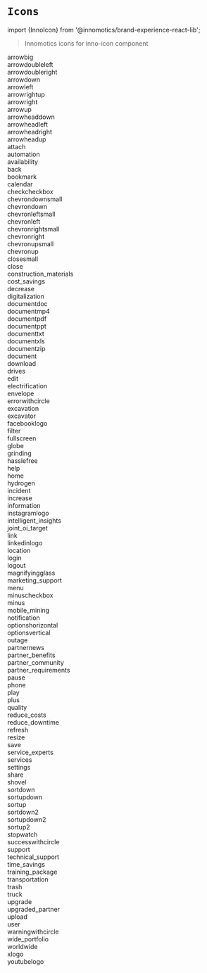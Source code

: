 # `Icons`
import {InnoIcon} from '@innomotics/brand-experience-react-lib';

> Innomotics icons for inno-icon component

<div className='icon-wrapper'><div className="icon-item"><InnoIcon icon="arrowbig" size="64"></InnoIcon><div>arrowbig</div></div><div className="icon-item"><InnoIcon icon="arrowdoubleleft" size="64"></InnoIcon><div>arrowdoubleleft</div></div><div className="icon-item"><InnoIcon icon="arrowdoubleright" size="64"></InnoIcon><div>arrowdoubleright</div></div><div className="icon-item"><InnoIcon icon="arrowdown" size="64"></InnoIcon><div>arrowdown</div></div><div className="icon-item"><InnoIcon icon="arrowleft" size="64"></InnoIcon><div>arrowleft</div></div><div className="icon-item"><InnoIcon icon="arrowrightup" size="64"></InnoIcon><div>arrowrightup</div></div><div className="icon-item"><InnoIcon icon="arrowright" size="64"></InnoIcon><div>arrowright</div></div><div className="icon-item"><InnoIcon icon="arrowup" size="64"></InnoIcon><div>arrowup</div></div><div className="icon-item"><InnoIcon icon="arrowheaddown" size="64"></InnoIcon><div>arrowheaddown</div></div><div className="icon-item"><InnoIcon icon="arrowheadleft" size="64"></InnoIcon><div>arrowheadleft</div></div><div className="icon-item"><InnoIcon icon="arrowheadright" size="64"></InnoIcon><div>arrowheadright</div></div><div className="icon-item"><InnoIcon icon="arrowheadup" size="64"></InnoIcon><div>arrowheadup</div></div><div className="icon-item"><InnoIcon icon="attach" size="64"></InnoIcon><div>attach</div></div><div className="icon-item"><InnoIcon icon="automation" size="64"></InnoIcon><div>automation</div></div><div className="icon-item"><InnoIcon icon="availability" size="64"></InnoIcon><div>availability</div></div><div className="icon-item"><InnoIcon icon="back" size="64"></InnoIcon><div>back</div></div><div className="icon-item"><InnoIcon icon="bookmark" size="64"></InnoIcon><div>bookmark</div></div><div className="icon-item"><InnoIcon icon="calendar" size="64"></InnoIcon><div>calendar</div></div><div className="icon-item"><InnoIcon icon="checkcheckbox" size="64"></InnoIcon><div>checkcheckbox</div></div><div className="icon-item"><InnoIcon icon="chevrondownsmall" size="64"></InnoIcon><div>chevrondownsmall</div></div><div className="icon-item"><InnoIcon icon="chevrondown" size="64"></InnoIcon><div>chevrondown</div></div><div className="icon-item"><InnoIcon icon="chevronleftsmall" size="64"></InnoIcon><div>chevronleftsmall</div></div><div className="icon-item"><InnoIcon icon="chevronleft" size="64"></InnoIcon><div>chevronleft</div></div><div className="icon-item"><InnoIcon icon="chevronrightsmall" size="64"></InnoIcon><div>chevronrightsmall</div></div><div className="icon-item"><InnoIcon icon="chevronright" size="64"></InnoIcon><div>chevronright</div></div><div className="icon-item"><InnoIcon icon="chevronupsmall" size="64"></InnoIcon><div>chevronupsmall</div></div><div className="icon-item"><InnoIcon icon="chevronup" size="64"></InnoIcon><div>chevronup</div></div><div className="icon-item"><InnoIcon icon="closesmall" size="64"></InnoIcon><div>closesmall</div></div><div className="icon-item"><InnoIcon icon="close" size="64"></InnoIcon><div>close</div></div><div className="icon-item"><InnoIcon icon="construction_materials" size="64"></InnoIcon><div>construction_materials</div></div><div className="icon-item"><InnoIcon icon="cost_savings" size="64"></InnoIcon><div>cost_savings</div></div><div className="icon-item"><InnoIcon icon="decrease" size="64"></InnoIcon><div>decrease</div></div><div className="icon-item"><InnoIcon icon="digitalization" size="64"></InnoIcon><div>digitalization</div></div><div className="icon-item"><InnoIcon icon="documentdoc" size="64"></InnoIcon><div>documentdoc</div></div><div className="icon-item"><InnoIcon icon="documentmp4" size="64"></InnoIcon><div>documentmp4</div></div><div className="icon-item"><InnoIcon icon="documentpdf" size="64"></InnoIcon><div>documentpdf</div></div><div className="icon-item"><InnoIcon icon="documentppt" size="64"></InnoIcon><div>documentppt</div></div><div className="icon-item"><InnoIcon icon="documenttxt" size="64"></InnoIcon><div>documenttxt</div></div><div className="icon-item"><InnoIcon icon="documentxls" size="64"></InnoIcon><div>documentxls</div></div><div className="icon-item"><InnoIcon icon="documentzip" size="64"></InnoIcon><div>documentzip</div></div><div className="icon-item"><InnoIcon icon="document" size="64"></InnoIcon><div>document</div></div><div className="icon-item"><InnoIcon icon="download" size="64"></InnoIcon><div>download</div></div><div className="icon-item"><InnoIcon icon="drives" size="64"></InnoIcon><div>drives</div></div><div className="icon-item"><InnoIcon icon="edit" size="64"></InnoIcon><div>edit</div></div><div className="icon-item"><InnoIcon icon="electrification" size="64"></InnoIcon><div>electrification</div></div><div className="icon-item"><InnoIcon icon="envelope" size="64"></InnoIcon><div>envelope</div></div><div className="icon-item"><InnoIcon icon="errorwithcircle" size="64"></InnoIcon><div>errorwithcircle</div></div><div className="icon-item"><InnoIcon icon="excavation" size="64"></InnoIcon><div>excavation</div></div><div className="icon-item"><InnoIcon icon="excavator" size="64"></InnoIcon><div>excavator</div></div><div className="icon-item"><InnoIcon icon="facebooklogo" size="64"></InnoIcon><div>facebooklogo</div></div><div className="icon-item"><InnoIcon icon="filter" size="64"></InnoIcon><div>filter</div></div><div className="icon-item"><InnoIcon icon="fullscreen" size="64"></InnoIcon><div>fullscreen</div></div><div className="icon-item"><InnoIcon icon="globe" size="64"></InnoIcon><div>globe</div></div><div className="icon-item"><InnoIcon icon="grinding" size="64"></InnoIcon><div>grinding</div></div><div className="icon-item"><InnoIcon icon="hasslefree" size="64"></InnoIcon><div>hasslefree</div></div><div className="icon-item"><InnoIcon icon="help" size="64"></InnoIcon><div>help</div></div><div className="icon-item"><InnoIcon icon="home" size="64"></InnoIcon><div>home</div></div><div className="icon-item"><InnoIcon icon="hydrogen" size="64"></InnoIcon><div>hydrogen</div></div><div className="icon-item"><InnoIcon icon="incident" size="64"></InnoIcon><div>incident</div></div><div className="icon-item"><InnoIcon icon="increase" size="64"></InnoIcon><div>increase</div></div><div className="icon-item"><InnoIcon icon="information" size="64"></InnoIcon><div>information</div></div><div className="icon-item"><InnoIcon icon="instagramlogo" size="64"></InnoIcon><div>instagramlogo</div></div><div className="icon-item"><InnoIcon icon="intelligent_insights" size="64"></InnoIcon><div>intelligent_insights</div></div><div className="icon-item"><InnoIcon icon="joint_oi_target" size="64"></InnoIcon><div>joint_oi_target</div></div><div className="icon-item"><InnoIcon icon="link" size="64"></InnoIcon><div>link</div></div><div className="icon-item"><InnoIcon icon="linkedinlogo" size="64"></InnoIcon><div>linkedinlogo</div></div><div className="icon-item"><InnoIcon icon="location" size="64"></InnoIcon><div>location</div></div><div className="icon-item"><InnoIcon icon="login" size="64"></InnoIcon><div>login</div></div><div className="icon-item"><InnoIcon icon="logout" size="64"></InnoIcon><div>logout</div></div><div className="icon-item"><InnoIcon icon="magnifyingglass" size="64"></InnoIcon><div>magnifyingglass</div></div><div className="icon-item"><InnoIcon icon="marketing_support" size="64"></InnoIcon><div>marketing_support</div></div><div className="icon-item"><InnoIcon icon="menu" size="64"></InnoIcon><div>menu</div></div><div className="icon-item"><InnoIcon icon="minuscheckbox" size="64"></InnoIcon><div>minuscheckbox</div></div><div className="icon-item"><InnoIcon icon="minus" size="64"></InnoIcon><div>minus</div></div><div className="icon-item"><InnoIcon icon="mobile_mining" size="64"></InnoIcon><div>mobile_mining</div></div><div className="icon-item"><InnoIcon icon="notification" size="64"></InnoIcon><div>notification</div></div><div className="icon-item"><InnoIcon icon="optionshorizontal" size="64"></InnoIcon><div>optionshorizontal</div></div><div className="icon-item"><InnoIcon icon="optionsvertical" size="64"></InnoIcon><div>optionsvertical</div></div><div className="icon-item"><InnoIcon icon="outage" size="64"></InnoIcon><div>outage</div></div><div className="icon-item"><InnoIcon icon="partnernews" size="64"></InnoIcon><div>partnernews</div></div><div className="icon-item"><InnoIcon icon="partner_benefits" size="64"></InnoIcon><div>partner_benefits</div></div><div className="icon-item"><InnoIcon icon="partner_community" size="64"></InnoIcon><div>partner_community</div></div><div className="icon-item"><InnoIcon icon="partner_requirements" size="64"></InnoIcon><div>partner_requirements</div></div><div className="icon-item"><InnoIcon icon="pause" size="64"></InnoIcon><div>pause</div></div><div className="icon-item"><InnoIcon icon="phone" size="64"></InnoIcon><div>phone</div></div><div className="icon-item"><InnoIcon icon="play" size="64"></InnoIcon><div>play</div></div><div className="icon-item"><InnoIcon icon="plus" size="64"></InnoIcon><div>plus</div></div><div className="icon-item"><InnoIcon icon="quality" size="64"></InnoIcon><div>quality</div></div><div className="icon-item"><InnoIcon icon="reduce_costs" size="64"></InnoIcon><div>reduce_costs</div></div><div className="icon-item"><InnoIcon icon="reduce_downtime" size="64"></InnoIcon><div>reduce_downtime</div></div><div className="icon-item"><InnoIcon icon="refresh" size="64"></InnoIcon><div>refresh</div></div><div className="icon-item"><InnoIcon icon="resize" size="64"></InnoIcon><div>resize</div></div><div className="icon-item"><InnoIcon icon="save" size="64"></InnoIcon><div>save</div></div><div className="icon-item"><InnoIcon icon="service_experts" size="64"></InnoIcon><div>service_experts</div></div><div className="icon-item"><InnoIcon icon="services" size="64"></InnoIcon><div>services</div></div><div className="icon-item"><InnoIcon icon="settings" size="64"></InnoIcon><div>settings</div></div><div className="icon-item"><InnoIcon icon="share" size="64"></InnoIcon><div>share</div></div><div className="icon-item"><InnoIcon icon="shovel" size="64"></InnoIcon><div>shovel</div></div><div className="icon-item"><InnoIcon icon="sortdown" size="64"></InnoIcon><div>sortdown</div></div><div className="icon-item"><InnoIcon icon="sortupdown" size="64"></InnoIcon><div>sortupdown</div></div><div className="icon-item"><InnoIcon icon="sortup" size="64"></InnoIcon><div>sortup</div></div><div className="icon-item"><InnoIcon icon="sortdown2" size="64"></InnoIcon><div>sortdown2</div></div><div className="icon-item"><InnoIcon icon="sortupdown2" size="64"></InnoIcon><div>sortupdown2</div></div><div className="icon-item"><InnoIcon icon="sortup2" size="64"></InnoIcon><div>sortup2</div></div><div className="icon-item"><InnoIcon icon="stopwatch" size="64"></InnoIcon><div>stopwatch</div></div><div className="icon-item"><InnoIcon icon="successwithcircle" size="64"></InnoIcon><div>successwithcircle</div></div><div className="icon-item"><InnoIcon icon="support" size="64"></InnoIcon><div>support</div></div><div className="icon-item"><InnoIcon icon="technical_support" size="64"></InnoIcon><div>technical_support</div></div><div className="icon-item"><InnoIcon icon="time_savings" size="64"></InnoIcon><div>time_savings</div></div><div className="icon-item"><InnoIcon icon="training_package" size="64"></InnoIcon><div>training_package</div></div><div className="icon-item"><InnoIcon icon="transportation" size="64"></InnoIcon><div>transportation</div></div><div className="icon-item"><InnoIcon icon="trash" size="64"></InnoIcon><div>trash</div></div><div className="icon-item"><InnoIcon icon="truck" size="64"></InnoIcon><div>truck</div></div><div className="icon-item"><InnoIcon icon="upgrade" size="64"></InnoIcon><div>upgrade</div></div><div className="icon-item"><InnoIcon icon="upgraded_partner" size="64"></InnoIcon><div>upgraded_partner</div></div><div className="icon-item"><InnoIcon icon="upload" size="64"></InnoIcon><div>upload</div></div><div className="icon-item"><InnoIcon icon="user" size="64"></InnoIcon><div>user</div></div><div className="icon-item"><InnoIcon icon="warningwithcircle" size="64"></InnoIcon><div>warningwithcircle</div></div><div className="icon-item"><InnoIcon icon="wide_portfolio" size="64"></InnoIcon><div>wide_portfolio</div></div><div className="icon-item"><InnoIcon icon="worldwide" size="64"></InnoIcon><div>worldwide</div></div><div className="icon-item"><InnoIcon icon="xlogo" size="64"></InnoIcon><div>xlogo</div></div><div className="icon-item"><InnoIcon icon="youtubelogo" size="64"></InnoIcon><div>youtubelogo</div></div></div>